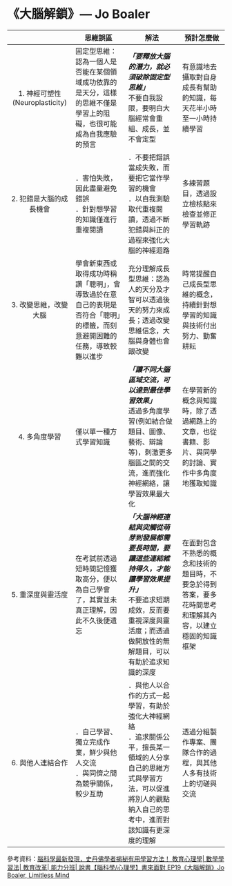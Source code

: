 # 《大腦解鎖》— Jo Boaler
|                           |        思維誤區        |         解法         |       預計怎麼做       |
|:-------------------------:|-----------------------|----------------------|-----------------------|
|1. 神經可塑性 (Neuroplasticity)|固定型思維：認為一個人是否能在某個領域成功依靠的是天分，這樣的思維不僅是學習上的阻礙，也很可能成為自我應驗的預言| _**「要釋放大腦的潛力，就必須破除固定型思維」**_ <br>不要自我設限，要明白大腦經常會重組、成長，並不會定型|有意識地去攝取對自身成長有幫助的知識，每天花半小時至一小時持續學習|
|2. 犯錯是大腦的成長機會|．害怕失敗，因此盡量避免錯誤<br>．針對想學習的知識僅進行重複閱讀|．不要把錯誤當成失敗，而要把它當作學習的機會<br>．以自我測驗取代重複閱讀，透過不斷犯錯與糾正的過程來強化大腦的神經迴路|多練習題目，透過設立檢核點來檢查並修正學習軌跡|
|3. 改變思維，改變大腦|學會新東西或取得成功時稱讚「聰明」，會導致過於在意自己的表現是否符合「聰明」的標籤，而刻意避開困難的任務，導致較難以進步|充分理解成長型思維：認為人的天分及才智可以透過後天的努力來成長；透過改變思維信念，大腦與身體也會跟改變|時常提醒自己成長型思維的概念，持續針對想學習的知識與技術付出努力、勤奮耕耘|
|4. 多角度學習|僅以單一種方式學習知識| _**「讓不同大腦區域交流，可以達到最佳學習效果」**_ <br>透過多角度學習(例如結合做題目、圖像、藝術、辯論等)，刺激更多腦區之間的交流，進而強化神經網絡，讓學習效果最大化|在學習新的概念與知識時，除了透過網路上的文章，也從書籍、影片、與同學的討論、實作中多角度地獲取知識|
|5. 重深度與靈活度|在考試前透過短時間記憶獲取高分，便以為自己學會了，其實並未真正理解，因此不久後便遺忘| _**「大腦神經連結與突觸從萌芽到發展都需要長時間，要讓這些連結維持得久，才能讓學習效果提升」**_ <br>不要追求短期成效，反而要重視深度與靈活度；而透過做開放性的無解題目，可以有助於追求知識的深度|在面對包含不熟悉的概念和技術的題目時，不要急於得到答案，要多花時間思考和理解其內容，以建立穩固的知識框架|
|6. 與他人連結合作|．自己學習、獨立完成作業，鮮少與他人交流<br>．與同儕之間為競爭關係，較少互助|．與他人以合作的方式一起學習，有助於強化大神經網絡<br>．追求關係公平，擅長某一領域的人分享自己的思維方式與學習方法，可以促進將別人的觀點納入自己的思考中，進而對該知識有更深度的理解|透過分組製作專案、團隊合作的過程，與其他人多有技術上的切磋與交流|

參考資料：[腦科學最新發現，史丹佛學者揭秘有用學習方法！ 教育心理學| 數學學習法| 教育改革| 能力分班| 說書【腦科學/心理學】書來面對 EP19《大腦解鎖》Jo Boaler, Limitless Mind](https://www.youtube.com/watch?v=DgbSc6Ys710)
